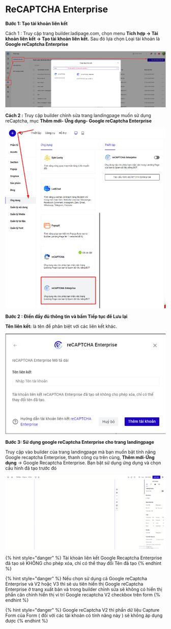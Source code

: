 # ReCAPTCHA Enterprise

**Bước 1: Tạo tài khoản liên kết**

Cách 1 : Truy cập trang builder.ladipage.com, chọn menu **Tích hợp -> Tài khoản liên kết -> Tạo tài khoản liên kết.** Sau đó lựa chọn Loại tài khoản là **Google reCaptcha Enterprise**

![](<../../.gitbook/assets/image (206).png>)

**Cách 2 :** Truy cập builder chỉnh sửa trang landingpage muốn sử dụng reCaptcha,  mục **Thêm mới- Ứng dụng- Google reCaptcha Enterprise**

![](<../../.gitbook/assets/image (1062).png>)

**Bước 2 : Điền đầy đủ thông tin và bấm Tiếp tục để Lưu lại**

**Tên liên kết:** là tên để phân biệt với các liên kết khác.&#x20;

![](<../../.gitbook/assets/image (582).png>)

**Bước 3: Sử dụng google reCaptcha Enterprise  cho trang landingpage**

Truy cập vào builder của trang landingpage mà bạn muốn bật tính năng Google recaptcha Enterprise,  thanh công cụ trên cùng, **Thêm mới**-**Ứng dụng** -> Google Recaptcha Enterprise. Bạn bật sử dụng ứng dụng và chọn cấu hình đã tạo trước đó&#x20;

![](<../../.gitbook/assets/capcha enter.gif>)

{% hint style="danger" %}
Tài khoản liên kết Google Recaptcha Enterprise đã tạo sẽ KHÔNG cho phép xóa, chỉ có thể thay đổi Tên đã tạo&#x20;
{% endhint %}

{% hint style="danger" %}
Nếu chọn sử dụng cả Google reCaptcha Enterprise và V2 hoặc V3 thì sẽ ưu tiên hiển thị  Google reCaptcha Enterprise  ở trang xuất bản và  trong builder chỉnh sửa sẽ không có hiển thị phần căn chỉnh hiển thị vi trí Google recaptcha V2 checkbox trên form&#x20;
{% endhint %}

{% hint style="danger" %}
Google reCaptcha V2 thì phần dữ liệu Capture Form của Form ( đối với các tài khoản có tính năng này ) sẽ không áp dụng được&#x20;
{% endhint %}
